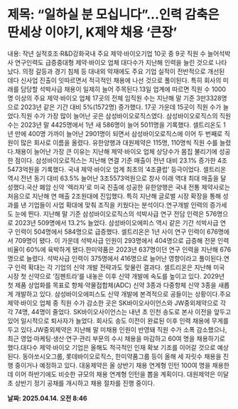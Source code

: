 # **제목: “일하실 분 모십니다”...인력 감축은 딴세상 이야기, K제약 채용 ‘큰장’**

  내용: 작년 실적호조·R&D강화국내 주요 제약·바이오기업 10곳 중 9곳 직원 수 늘어석박사 연구인력도 급증중대형 제약·바이오 업체 대다수가 지난해 인력을 늘린 것으로 나타났다. 의정 갈등과 경기 침체 등 대내외 악재에도 주요 기업 실적이 전반적으로 개선된 데다 신사업 진출이 잇따르면서 적극적인 채용에 나선 것으로 풀이된다. 특히 회사의 미래를 담당할 석박사급 채용이 일제히 늘어 주목된다.13일 업계에 따르면 직원 수 1000명 이상의 주요 제약·바이오 업체 17곳의 전체 임직원 수는 지난해 말 기준 3만3328명으로 2023년 같은 기간 대비 5%(1572명) 증가했다. 17곳 가운데 15곳이 직원 수가 늘었다.직원 수가 가장 많이 늘어난 곳은 삼성바이오로직스였다. 삼성바이오로직스의 직원 수는 2023년 말 4425명에서 1년 새 586명이 늘어 5011명을 기록했다. 셀트리온도 1년 만에 400명 가까이 늘어난 2901명이 되면서 삼성바이오로직스에 이어 두 번째로 직원이 많은 회사로 이름을 올렸다. 유한양행과 대원제약은 115명, 110명씩 직원 수를 늘렸다.채용이 늘어난 가장 큰 이유는 지난해 제약·바이오 업체 상당수가 몸집 불리기에 성공한 점이다. 삼성바이오로직스는 지난해 연결 기준 매출이 전년 대비 23.1% 증가한 4조5473억원을 기록했다. 국내 제약·바이오 업계 최초의 ‘4조클럽’ 등극이었다. 셀트리온 역시 전년 동기 대비 63.5% 늘어난 3조5573억원으로 창사 이래 역대 최대 매출을 달성했다.국산 폐암 신약 ‘렉라자’로 미국 진출에 성공한 유한양행은 국내 전통 제약사로는 처음으로 지난해 연 매출 2조원대에 진입했다. 특히 지난해 글로벌 시장 확장을 통해 성과를 낸 기업들이 사업 확대에 맞춰 조직을 키웠다는 분석이다.연구개발 인력의 증가세도 눈에 띈다. 지난해 말 기준 삼성바이오로직스의 석박사급 연구 전담 인력은 576명으로 2023년 509명에서 13.2% 늘었다. 삼성바이오에피스 역시 같은 기간 석박사급 연구 인력이 504명에서 584명으로 급증했다. 셀트리온은 1년 사이 연구 인력이 676명에서 709명이 됐다. 이 가운데 석박사급 인원이 293명에서 404명으로 급증해 전문 인력 비율이 60%에 육박하게 됐다.한미약품은 2023년 637명이던 연구 인력을 지난해 676명으로 늘렸다. 석박사급 인력이 375명에서 416명으로 늘어난 영향이라고 풀이된다.연구 인력 확대는 각 기업의 신약 개발 전략과도 맞물린 결과다. 셀트리온은 지난해 미국 시장 첫 신약으로 ‘짐펜트라’를 내놓은 이후 신약 개발에 속도를 높이고 있다. 2029년 첫 제품 상업화를 목표로 항체·약물접합체(ADC) 신약 3종과 다중항체 신약 3종을 새롭게 개발하고 있다. 삼성바이오에피스도 신약 개발에 본격적으로 공들이는 상황이다.주요 제약·바이오 업체 중 직원 수가 감소한 곳은 SK바이오사이언스와 JW중외제약으로 각각 74명, 44명이 줄었다. SK바이오사이언스는 내년 초 인천 송도로 본사 이전을 앞두고 있어 일시적으로 퇴사자가 늘었다. 회사도 송도 이전이 완료된 이후 인력 채용에 무게를 두고 있다.JW중외제약은 지난해 말 미채용 인원이 반영돼 직원 수가 소폭 감소했으나, 최근 영업·마케팅·생산·연구·관리 부문의 수시 채용을 마감하고 60여 명을 채용하기로 했다.대다수 제약·바이오 기업은 올해도 적극적인 인재 확보 기조를 이어갈 것으로 예상된다. 동아쏘시오그룹, 롯데바이오로직스, 한미약품그룹 등이 올해 세 자릿수 채용을 진행 중이거나 예정하고 있다. 대웅제약은 올 상반기 채용 연계형 인턴 100여 명을 채용한 데 이어 하반기에도 비슷한 규모의 채용 연계형 인턴을 뽑을 계획이다. 대원제약은 이달 초 상반기 정기 공채를 개시하고 채용 절차를 진행 중이다.

  **날짜: 2025.04.14. 오전 8:46**